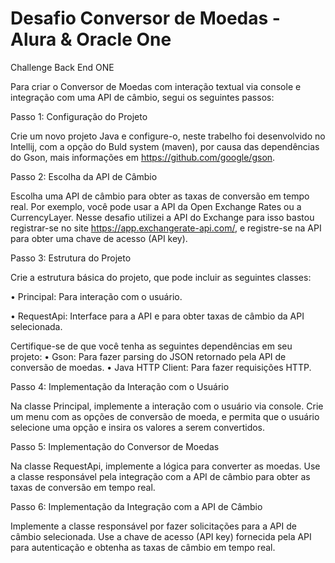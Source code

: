# Desafio Conversor de Moedas - Alura & Oracle One
Challenge Back End ONE

Para criar o Conversor de Moedas com interação textual via console e integração com uma API de câmbio, segui os seguintes passos:

Passo 1: Configuração do Projeto

Crie um novo projeto Java e configure-o, neste trabelho foi desenvolvido no Intellij, com a opção do Buld system (maven), por causa das dependências do Gson, mais informações em https://github.com/google/gson.

Passo 2: Escolha da API de Câmbio

Escolha uma API de câmbio para obter as taxas de conversão em tempo real. Por exemplo, você pode usar a API da Open Exchange Rates ou a CurrencyLayer. Nesse desafio utilizei a API do Exchange para isso bastou registrar-se no site https://app.exchangerate-api.com/, e registre-se na API para obter uma chave de acesso (API key).

Passo 3: Estrutura do Projeto

Crie a estrutura básica do projeto, que pode incluir as seguintes classes:

• Principal: Para interação com o usuário.

• RequestApi: Interface para a API e para obter taxas de câmbio da API selecionada.

Certifique-se de que você tenha as seguintes dependências em seu projeto:
• Gson: Para fazer parsing do JSON retornado pela API de conversão de moedas. • Java HTTP Client: Para fazer requisições HTTP.

Passo 4: Implementação da Interação com o Usuário

Na classe Principal, implemente a interação com o usuário via console. Crie um menu com as opções de conversão de moeda, e permita que o usuário selecione uma opção e insira os valores a serem convertidos.

Passo 5: Implementação do Conversor de Moedas

Na classe RequestApi, implemente a lógica para converter as moedas. Use a classe responsável pela integração com a API de câmbio para obter as taxas de conversão em tempo real.

Passo 6: Implementação da Integração com a API de Câmbio

Implemente a classe responsável por fazer solicitações para a API de câmbio selecionada. Use a chave de acesso (API key) fornecida pela API para autenticação e obtenha as taxas de câmbio em tempo real.
